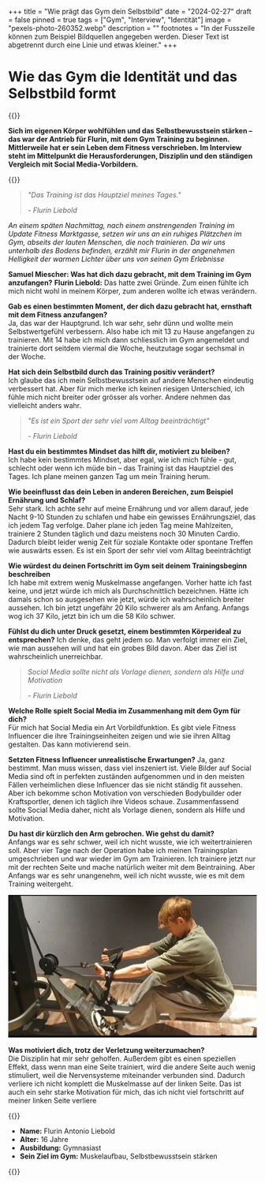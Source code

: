 +++
title = "Wie prägt das Gym dein Selbstbild"
date = "2024-02-27"
draft = false
pinned = true
tags = ["Gym", "Interview", "Identität"]
image = "pexels-photo-260352.webp"
description = ""
footnotes = "In der Fusszeile können zum Beispiel Bildquellen angegeben werden. Dieser Text ist abgetrennt durch eine Linie und etwas kleiner."
+++
# **Wie das Gym die Identität und das Selbstbild formt**

{{<lead>}}

**Sich im eigenen Körper wohlfühlen und das Selbstbewusstsein stärken – das war der Antrieb für Flurin, mit dem Gym Training zu beginnen. Mittlerweile hat er sein Leben dem Fitness verschrieben. Im Interview steht im Mittelpunkt die Herausforderungen, Disziplin und den ständigen Vergleich mit Social Media-Vorbildern.**

{{<lead>}}

> *"Das Training ist das Hauptziel meines Tages."*
>
> *\- Flurin Liebold*

*An einem späten Nachmittag, nach einem anstrengenden Training im Update Fitness Marktgasse, setzen wir uns an ein ruhiges Plätzchen im Gym, abseits der lauten Menschen, die noch trainieren. Da wir uns unterhalb des Bodens befinden, erzählt mir Flurin in der angenehmen Helligkeit der warmen Lichter über uns von seinen Gym Erlebnisse*

**Samuel Miescher: Was hat dich dazu gebracht, mit dem Training im Gym anzufangen?**
**Flurin Liebold:** Das hatte zwei Gründe. Zum einen fühlte ich mich nicht wohl in meinem Körper, zum anderen wollte ich etwas verändern.

**Gab es einen bestimmten Moment, der dich dazu gebracht hat, ernsthaft mit dem Fitness anzufangen?**\
Ja, das war der Hauptgrund. Ich war sehr, sehr dünn und wollte mein Selbstwertgefühl verbessern. Also habe ich mit 13 zu Hause angefangen zu trainieren. Mit 14 habe ich mich dann schliesslich im Gym angemeldet und trainierte dort seitdem viermal die Woche, heutzutage sogar sechsmal in der Woche.

**Hat sich dein Selbstbild durch das Training positiv verändert?**\
Ich glaube das ich mein Selbstbewusstsein auf andere Menschen eindeutig verbessert hat. Aber für mich merke ich keinen riesigen Unterschied, ich fühle mich nicht breiter oder grösser als vorher. Andere nehmen das vielleicht anders wahr.

> *"Es ist ein Sport der sehr viel vom Alltag beeinträchtigt"*
>
> *\- Flurin Liebold*

**Hast du ein bestimmtes Mindset das hilft dir, motiviert zu bleiben?**\
Ich habe kein bestimmtes Mindset, aber egal, wie ich mich fühle - gut, schlecht oder wenn ich müde bin – das Training ist das Hauptziel des Tages. Ich plane meinen ganzen Tag um mein Training herum.

**Wie beeinflusst das dein Leben in anderen Bereichen, zum Beispiel Ernährung und Schlaf?**\
Sehr stark. Ich achte sehr auf meine Ernährung und vor allem darauf, jede Nacht 9-10 Stunden zu schlafen und habe ein gewisses Ernährungsziel, das ich jedem Tag verfolge. Daher plane ich jeden Tag meine Mahlzeiten, trainiere 2 Stunden täglich und dazu meistens noch 30 Minuten Cardio. Dadurch bleibt leider wenig Zeit für soziale Kontakte oder spontane Treffen wie auswärts essen. Es ist ein Sport der sehr viel vom Alltag beeinträchtigt

**Wie würdest du deinen Fortschritt im Gym seit deinem Trainingsbeginn beschreiben**\
Ich habe mit extrem wenig Muskelmasse angefangen. Vorher hatte ich fast keine, und jetzt würde ich mich als Durchschnittlich bezeichnen. Hätte ich damals schon so ausgesehen wie jetzt, würde ich wahrscheinlich breiter aussehen. Ich bin jetzt ungefähr 20 Kilo schwerer als am Anfang. Anfangs wog ich 37 Kilo, jetzt bin ich um die 58 Kilo schwer.

**Fühlst du dich unter Druck gesetzt, einem bestimmten Körperideal zu entsprechen?**
Ich denke, das geht jedem so. Man verfolgt immer ein Ziel, wie man aussehen will und hat ein grobes Bild davon. Aber das Ziel ist wahrscheinlich unerreichbar.

> *Social Media sollte nicht als Vorlage dienen, sondern als Hilfe und Motivation*
>
> *\- Flurin Liebold*

 **Welche Rolle spielt Social Media im Zusammenhang mit dem Gym für dich?**\
Für mich hat Social Media ein Art Vorbildfunktion. Es gibt viele Fitness Influencer die ihre Trainingseinheiten zeigen und wie sie ihren Alltag gestalten. Das kann motivierend sein.

**Setzten Fitness Influencer unrealistische Erwartungen?**
Ja, ganz bestimmt. Man muss wissen, dass viel inszeniert ist. Viele Bilder auf Social Media sind oft in perfekten zuständen aufgenommen und in den meisten Fällen verheimlichen diese Influencer das sie nicht ständig fit aussehen. Aber ich bekomme schon Motivation von verschieden Bodybuilder oder Kraftsportler, denen ich täglich ihre Videos schaue. Zusammenfassend sollte Social Media daher, nicht als Vorlage dienen, sondern als Hilfe und Motivation.

**Du hast dir kürzlich den Arm gebrochen. Wie gehst du damit?**\
Anfangs war es sehr schwer, weil ich nicht wusste, wie ich weitertrainieren soll. Aber vier Tage nach der Operation habe ich meinen Trainingsplan umgeschrieben und war wieder im Gym am Trainieren. Ich trainiere jetzt nur mit der rechten Seite und mache natürlich weiter mit dem Beintraining. Aber Anfangs war es sehr unangenehm, weil ich nicht wusste, wie es mit dem Training weitergeht.

![Flurin Liebold im Update Fitness Gym am trainieren, vor seinem Unfall](img-20250228-wa0001.jpg)

**Was motiviert dich, trotz der Verletzung weiterzumachen?**\
Die Disziplin hat mir sehr geholfen. Außerdem gibt es einen speziellen Effekt, dass wenn man eine Seite trainiert, wird die andere Seite auch wenig stimuliert, weil die Nervensysteme miteinander verbunden sind. Dadurch verliere ich nicht komplett die Muskelmasse auf der linken Seite. Das ist auch ein sehr starke Motivation für mich, das ich nicht viel fortschritt auf meiner linken Seite verliere

{{<box>}}

* **Name:** Flurin Antonio Liebold
* **Alter:** 16 Jahre
* **Ausbildung:** Gymnasiast
* **Sein Ziel im Gym:** Muskelaufbau, Selbstbewusstsein stärken

{{</box>}}